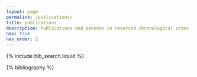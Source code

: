 ```yaml
---
layout: page
permalink: /publications/
title: publications
description: Publications and patents in reversed chronological order. * denotes equal contribution.
nav: true
nav_order: 2
---
```


<!-- _pages/publications.md -->

<!-- Bibsearch Feature -->

{% include bib_search.liquid %}

<div class="publications">

{% bibliography %}

</div>
